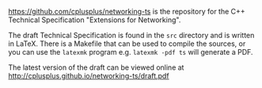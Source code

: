 https://github.com/cplusplus/networking-ts is the repository for the
C++ Technical Specification "Extensions for Networking".

The draft Technical Specification is found in the `src` directory
and is written in LaTeX. There is a Makefile that can be used to compile
the sources, or you can use the `latexmk` program e.g. `latexmk -pdf ts` will
generate a PDF.

The latest version of the draft can be viewed online at
http://cplusplus.github.io/networking-ts/draft.pdf
